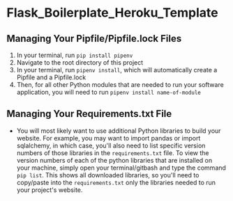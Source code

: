 # Flask_Boilerplate_Heroku_Template

## Managing Your Pipfile/Pipfile.lock Files

1. In your terminal, run `pip install pipenv`
2. Navigate to the root directory of this project
3. In your terminal, run `pipenv install`, which will automatically create a Pipfile and a Pipfile.lock
4. Then, for all other Python modules that are needed to run your software application, you will need to run `pipenv install name-of-module`

## Managing Your Requirements.txt File

* You will most likely want to use additional Python libraries to build your website. For example, you may want to import pandas or import sqlalchemy, in which case, you'll also need to list specific version numbers of those libraries in the `requirements.txt` file. To view the version numbers of each of the python libraries that are installed on your machine, simply open your terminal/gitbash and type the command `pip list`. This shows all downloaded libraries, so you'll need to copy/paste into the `requirements.txt` only the libraries needed to run your project's website.

